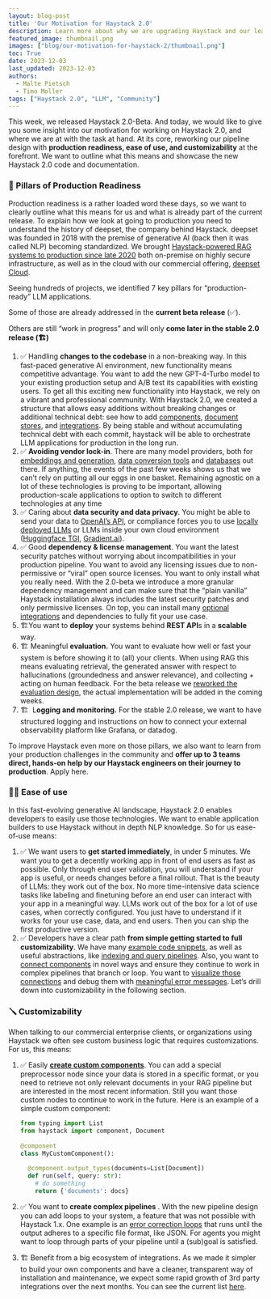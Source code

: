 ```yaml
---
layout: blog-post
title: 'Our Motivation for Haystack 2.0'
description: Learn more about why we are upgrading Haystack and our learnings throughout the years
featured_image: thumbnail.png
images: ["blog/our-motivation-for-haystack-2/thumbnail.png"]
toc: True
date: 2023-12-03
last_updated: 2023-12-03
authors:
  - Malte Pietsch
  - Timo Moller
tags: ["Haystack 2.0", "LLM", "Community"]
---
```


This week, we released Haystack 2.0-Beta. And today, we would like to give you some insight into our motivation for working on Haystack 2.0, and where we are at with the task at hand. At its core, reworking our pipeline design with **production readiness, ease of use, and customizability** at the forefront. We want to outline what this means and showcase the new Haystack 2.0 code and documentation.

### 🚂 Pillars of Production Readiness

Production readiness is a rather loaded word these days, so we want to clearly outline what this means for us and what is already part of the current release. To explain how we look at going to production you need to understand the history of deepset, the company behind Haystack. deepset was founded in 2018 with the premise of generative AI (back then it was called NLP) becoming standardized. We brought [Haystack-powered RAG systems to production since late 2020](https://github.com/deepset-ai/haystack/releases/tag/v0.5.0) both on-premise on highly secure infrastructure, as well as in the cloud with our commercial offering, [deepset Cloud](https://www.deepset.ai/deepset-cloud).

Seeing hundreds of projects, we identified 7 key pillars for “production-ready” LLM applications.

Some of those are already addressed in the **current beta release** (✅). 

Others are still “work in progress” and will only **come later in the stable 2.0 release (🏗️)**

1. ✅ Handling **changes to the codebase** in a non-breaking way. In this fast-paced generative AI environment, new functionality means competitive advantage. You want to add the new GPT-4-Turbo model to your existing production setup and A/B test its capabilities with existing users. To get all this exciting new functionality into Haystack, we rely on a vibrant and professional community. With Haystack 2.0, we created a structure that allows easy additions without breaking changes or additional technical debt: see how to add [components](https://docs.haystack.deepset.ai/v2.0/docs/custom-components), [document stores](https://docs.haystack.deepset.ai/v2.0/docs/creating-custom-document-stores), and [integrations](https://github.com/deepset-ai/haystack-integrations#how-to-contribute). By being stable and without accumulating technical debt with each commit, haystack will be able to orchestrate LLM applications for production in the long run.
2. ✅ **Avoiding vendor lock-in**. There are many model providers, both for [embeddings and generation](https://haystack.deepset.ai/integrations?type=Model+Provider), [data conversion tools](https://haystack.deepset.ai/integrations?search=convert) and [databases](https://haystack.deepset.ai/integrations?type=Document+Store) out there. If anything, the events of the past few weeks shows us that we can’t rely on putting all our eggs in one basket. Remaining agnostic on a lot of these technologies is proving to be important, allowing production-scale applications to option to switch to different technologies at any time
3. ✅ Caring about **data security and data privacy**. You might be able to send your data to [OpenAI’s API](https://github.com/deepset-ai/haystack/blob/main/haystack/preview/components/generators/openai.py), or compliance forces you to use [locally deployed LLMs](https://github.com/deepset-ai/haystack/blob/main/haystack/preview/components/generators/hugging_face_local.py) or LLMs inside your own cloud environment ([Huggingface TGI](https://github.com/deepset-ai/haystack/blob/main/haystack/preview/components/generators/hugging_face_tgi.py), [Gradient.ai](https://github.com/deepset-ai/haystack-core-integrations/tree/main/integrations/gradient)).
4. ✅ Good **dependency & license management**. You want the latest security patches without worrying about incompatibilities in your production pipeline. You want to avoid any licensing issues due to non-permissive or “viral” open source licenses. You want to only install what you really need. With the 2.0-beta we introduce a more granular dependency management and can make sure that the “plain vanilla” Haystack installation always includes the latest security patches and only permissive licenses. On top, you can install many [optional integrations](https://haystack.deepset.ai/integrations) and dependencies to fully fit your use case.
5. 🏗️You want to **deploy** your systems behind **REST API**s in a **scalable** way.
6. 🏗️ Meaningful **evaluation.** You want to evaluate how well or fast your system is before showing it to (all) your clients. When using RAG this means evaluating retrieval, the generated answer with respect to hallucinations (groundedness and answer relevance), and collecting + acting on human feedback. For the beta release we [reworked the evaluation design](https://github.com/deepset-ai/haystack/blob/456902235abcd68924c4c468178a166a5495ea49/proposals/text/5794-evaluation-haystack-2.md), the actual implementation will be added in the coming weeks.
7. 🏗️  L**ogging and monitoring.** For the stable 2.0 release, we want to have structured logging and instructions on how to connect your external observability platform like Grafana, or datadog.

To improve Haystack even more on those pillars, we also want to learn from your production challenges in the community and **offer up to 3 teams direct, hands-on help by our Haystack engineers on their journey to production**. Apply here.

### 🙇🏻 Ease of use

In this fast-evolving generative AI landscape, Haystack 2.0 enables developers to easily use those technologies. We want to enable application builders to use Haystack without in depth NLP knowledge. So for us ease-of-use means:

1. ✅ We want users to **get started immediately**, in under 5 minutes. We want you to get a decently working app in front of end users as fast as possible. Only through end user validation, you will understand if your app is useful, or needs changes before a final rollout. That is the beauty of LLMs: they work out of the box. No more time-intensive data science tasks like labeling and finetuning before an end user can interact with your app in a meaningful way. LLMs work out of the box for a lot of use cases, when correctly configured. You just have to understand if it works for your use case, data, and end users. Then you can ship the first productive version.
2. ✅ Developers have a clear path **from simple getting started to full customizability**. We have many [example code snippets](https://github.com/deepset-ai/haystack/tree/main/examples), as well as useful abstractions, like [indexing and query pipelines](https://docs.haystack.deepset.ai/v2.0/docs/pipelines#indexing-and-query-pipelines). Also, you want to [connect components](https://docs.haystack.deepset.ai/v2.0/docs/pipelines#flexibility) in novel ways and ensure they continue to work in complex pipelines that branch or loop. You want to [visualize those connections](https://docs.haystack.deepset.ai/v2.0/docs/drawing-pipeline-graphs#example) and debug them with [meaningful error messages](https://docs.haystack.deepset.ai/v2.0/docs/pipelines#validation). Let’s drill down into customizability in the following section.

### 🪛 Customizability

When talking to our commercial enterprise clients, or organizations using Haystack we often see custom business logic that requires customizations. For us, this means:

1. ✅ Easily **[create custom components](https://docs.haystack.deepset.ai/v2.0/docs/custom-components)**. You can add a special preprocessor node since your data is stored in a specific format, or you need to retrieve not only relevant documents in your RAG pipeline but are interested in the most recent information. Still you want those custom nodes to continue to work in the future. Here is an example of a simple custom component:
    
    ```python
    from typing import List
    from haystack import component, Document  
      
    @component  
    class MyCustomComponent():  
        
      @component.output_types(documents=List[Document])  
      def run(self, query: str):  
        # do something  
        return {'documents': docs}
    ```
    
2. ✅ You want to **create complex pipelines** . With the new pipeline design you can add loops to your system, a feature that was not possible with Haystack 1.x. One example is an [error correction loops](https://github.com/deepset-ai/haystack/blob/main/examples/pipeline_loop_to_autocorrect_json.py) that runs until the output adheres to a specific file format, like JSON. For agents you might want to loop through parts of your pipeline until a (sub)goal is satisfied.
3. 🏗️ Benefit from a big ecosystem of integrations. As we made it simpler to build your own components and have a cleaner, transparent way of installation and maintenance, we expect some rapid growth of 3rd party integrations over the next months. You can see the current list [here](https://haystack.deepset.ai/integrations).